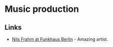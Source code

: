 # Music production

## Links
- [Nils Frahm at Funkhaus Berlin](https://www.youtube.com/watch?v=kv2nmefHc9Y) - Amazing artist.
